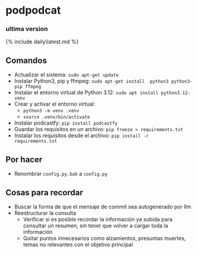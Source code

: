 # podpodcat
### ultima version

{% include daily\latest.md %}

## Comandos
- Actualizar el sistema: `sudo apt-get update`
- Instalar Python3, pip y ffmpeg: `sudo apt-get install  python3 python3-pip ffmpeg`
- Instalar el entorno virtual de Python 3.12: `sudo apt install python3.12-venv`
- Crear y activar el entorno virtual: 
    - `python3 -m venv .venv`
    - `source .venv/bin/activate`
- Instalar podcastfy: `pip install podcastfy`
- Guardar los requisitos en un archivo: `pip freeze > requirements.txt`
- Instalar los requisitos desde el archivo: `pip install -r requirements.txt`

## Por hacer
- Renombrar `config.py.bak` a `config.py`

## Cosas para recordar
- Buscar la forma de que el mensaje de commit sea autogenerado por llm
- Reestructurar la consulta
	- Verificar si es posible recordar la información ya subida para consultar un resumen, sin tener que volver a cargar toda la información
	- Quitar puntos innecesarios como alzamientos, presuntas muertes, temas no relevantes con el objetivo principal